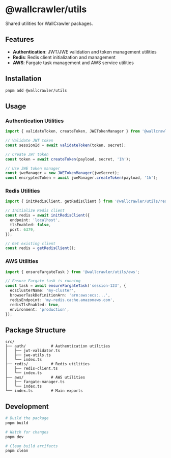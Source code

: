 # @wallcrawler/utils

Shared utilities for WallCrawler packages.

## Features

- **Authentication**: JWT/JWE validation and token management utilities
- **Redis**: Redis client initialization and management
- **AWS**: Fargate task management and AWS service utilities

## Installation

```bash
pnpm add @wallcrawler/utils
```

## Usage

### Authentication Utilities

```typescript
import { validateToken, createToken, JWETokenManager } from '@wallcrawler/utils/auth';

// Validate JWT token
const sessionId = await validateToken(token, secret);

// Create JWT token
const token = await createToken(payload, secret, '1h');

// Use JWE token manager
const jweManager = new JWETokenManager(jweSecret);
const encryptedToken = await jweManager.createToken(payload, '1h');
```

### Redis Utilities

```typescript
import { initRedisClient, getRedisClient } from '@wallcrawler/utils/redis';

// Initialize Redis client
const redis = await initRedisClient({
  endpoint: 'localhost',
  tlsEnabled: false,
  port: 6379,
});

// Get existing client
const redis = getRedisClient();
```

### AWS Utilities

```typescript
import { ensureFargateTask } from '@wallcrawler/utils/aws';

// Ensure Fargate task is running
const task = await ensureFargateTask('session-123', {
  ecsClusterName: 'my-cluster',
  browserTaskDefinitionArn: 'arn:aws:ecs:...',
  redisEndpoint: 'my-redis.cache.amazonaws.com',
  redisTlsEnabled: true,
  environment: 'production',
});
```

## Package Structure

```
src/
├── auth/           # Authentication utilities
│   ├── jwt-validator.ts
│   ├── jwe-utils.ts
│   └── index.ts
├── redis/          # Redis utilities
│   ├── redis-client.ts
│   └── index.ts
├── aws/            # AWS utilities
│   ├── fargate-manager.ts
│   └── index.ts
└── index.ts        # Main exports
```

## Development

```bash
# Build the package
pnpm build

# Watch for changes
pnpm dev

# Clean build artifacts
pnpm clean
```
